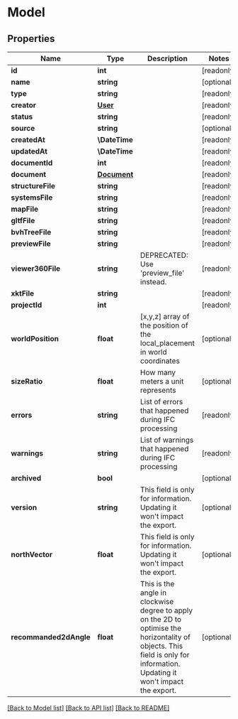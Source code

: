 # Model

## Properties
Name | Type | Description | Notes
------------ | ------------- | ------------- | -------------
**id** | **int** |  | [readonly] 
**name** | **string** |  | [optional] 
**type** | **string** |  | [readonly] 
**creator** | [**User**](User.md) |  | [readonly] 
**status** | **string** |  | [readonly] 
**source** | **string** |  | [optional] 
**createdAt** | **\DateTime** |  | [readonly] 
**updatedAt** | **\DateTime** |  | [readonly] 
**documentId** | **int** |  | [readonly] 
**document** | [**Document**](Document.md) |  | [readonly] 
**structureFile** | **string** |  | [readonly] 
**systemsFile** | **string** |  | [readonly] 
**mapFile** | **string** |  | [readonly] 
**gltfFile** | **string** |  | [readonly] 
**bvhTreeFile** | **string** |  | [readonly] 
**previewFile** | **string** |  | [readonly] 
**viewer360File** | **string** | DEPRECATED: Use &#39;preview_file&#39; instead. | [readonly] 
**xktFile** | **string** |  | [readonly] 
**projectId** | **int** |  | [readonly] 
**worldPosition** | **float** | [x,y,z] array of the position of the local_placement in world coordinates | [optional] 
**sizeRatio** | **float** | How many meters a unit represents | [optional] 
**errors** | **string** | List of errors that happened during IFC processing | [readonly] 
**warnings** | **string** | List of warnings that happened during IFC processing | [readonly] 
**archived** | **bool** |  | [optional] 
**version** | **string** | This field is only for information. Updating it won&#39;t impact the export. | [optional] 
**northVector** | **float** | This field is only for information. Updating it won&#39;t impact the export. | [optional] 
**recommanded2dAngle** | **float** | This is the angle in clockwise degree to apply on the 2D to optimise the horizontality of objects. This field is only for information. Updating it won&#39;t impact the export. | [optional] 

[[Back to Model list]](../README.md#documentation-for-models) [[Back to API list]](../README.md#documentation-for-api-endpoints) [[Back to README]](../README.md)


